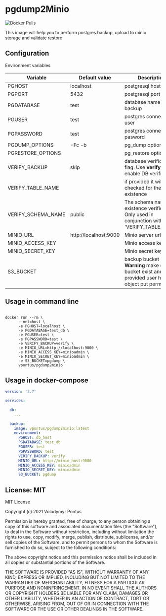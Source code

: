 # pgdump2Minio

![Docker Pulls](https://img.shields.io/docker/pulls/vpontus/pgdump2minio)

This image will help you to perform postgres backup, upload to minio storage and validate restore

## Configuration

Environment variables

Variable | Default value | Description
---|---|---
PGHOST|localhost| postgresql host
PGPORT|5432| postgresql port
PGDATABASE|test|database name to backup
PGUSER|test| postgres connection user
PGPASSWORD|test| postgres connection pasword
PGDUMP_OPTIONS| -Fc -b| pg_dump options
PGRESTORE_OPTIONS|| pg_restore options
VERIFY_BACKUP|skip| database verification flag. Use **verify** to enable DB verification.
VERIFY_TABLE_NAME|| if provided it will be checked for the existence
VERIFY_SCHEMA_NAME|public| The schema name for existence verification. Only used in conjunction with 'VERIFY_TABLE_NAME'
MINIO_URL|http://localhost:9000| Minio server url
MINIO_ACCESS_KEY|| Minio access key
MINIO_SECRET_KEY|| Minio secret key
S3_BUCKET||backup bucket name. **Warning** make sure bucket exist and provided user has object put permission


## Usage in command line
```shell

docker run --rm \
      --net=host \
      -e PGHOST=localhost \
      -e PGDATABASE=test_db \
      -e PGUSER=test \
      -e PGPASSWORD=test \
      -e VERIFY_BACKUP=verify \
      -e MINIO_URL=http://localhost:9000 \
      -e MINIO_ACCESS_KEY=minioadmin \
      -e MINIO_SECRET_KEY=minioadmin \
      -e S3_BUCKET=pgdump \
      vpontus/pgdump2minio
```

## Usage in docker-compose

```yaml
version: '3.7'

services:
  
  db:
    ...
  
  backup:
    image: vpontus/pgdump2minio:latest
    environment:
      PGHOST: db_host
      PGDATABASE: test_db
      PGUSER: test
      PGPASSWORD: test
      VERIFY_BACKUP: verify
      MINIO_URL: http://minio_host:9000
      MINIO_ACCESS_KEY: minioadmin
      MINIO_SECRET_KEY: minioadmin
      S3_BUCKET: pgdump
```

## License: MIT

MIT License

Copyright (c) 2021 Volodymyr Pontus

Permission is hereby granted, free of charge, to any person obtaining a copy
of this software and associated documentation files (the "Software"), to deal
in the Software without restriction, including without limitation the rights
to use, copy, modify, merge, publish, distribute, sublicense, and/or sell
copies of the Software, and to permit persons to whom the Software is
furnished to do so, subject to the following conditions:

The above copyright notice and this permission notice shall be included in all
copies or substantial portions of the Software.

THE SOFTWARE IS PROVIDED "AS IS", WITHOUT WARRANTY OF ANY KIND, EXPRESS OR
IMPLIED, INCLUDING BUT NOT LIMITED TO THE WARRANTIES OF MERCHANTABILITY,
FITNESS FOR A PARTICULAR PURPOSE AND NONINFRINGEMENT. IN NO EVENT SHALL THE
AUTHORS OR COPYRIGHT HOLDERS BE LIABLE FOR ANY CLAIM, DAMAGES OR OTHER
LIABILITY, WHETHER IN AN ACTION OF CONTRACT, TORT OR OTHERWISE, ARISING FROM,
OUT OF OR IN CONNECTION WITH THE SOFTWARE OR THE USE OR OTHER DEALINGS IN THE
SOFTWARE.
